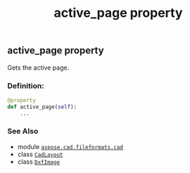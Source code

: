 ﻿---
title: active_page property
second_title: Aspose.CAD for Python via .NET API References
description: 
type: docs
weight: 190
url: /aspose.cad.fileformats.cad/dxfimage/active_page/
is_root: false
---

## active_page property


Gets the active page.
### Definition:
```python
@property
def active_page(self):
    ...
```

### See Also
* module [`aspose.cad.fileformats.cad`](../../)
* class [`CadLayout`](/cad/python-net/aspose.cad.fileformats.cad.cadobjects/cadlayout)
* class [`DxfImage`](/cad/python-net/aspose.cad.fileformats.cad/dxfimage)
